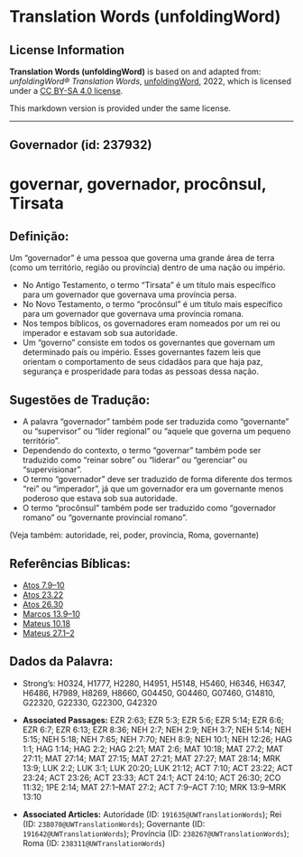 # Translation Words (unfoldingWord)

## License Information

**Translation Words (unfoldingWord)** is based on and adapted from: _unfoldingWord® Translation Words_, [unfoldingWord](https://unfoldingword.org/utw), 2022, which is licensed under a [CC BY-SA 4.0 license](https://creativecommons.org/licenses/by-sa/4.0/legalcode.en).

This markdown version is provided under the same license.



--------------------------------

## Governador (id: 237932)

governar, governador, procônsul, Tirsata
========================================

Definição:
----------

Um “governador” é uma pessoa que governa uma grande área de terra (como um território, região ou província) dentro de uma nação ou império.

* No Antigo Testamento, o termo “Tirsata” é um título mais específico para um governador que governava uma província persa.
* No Novo Testamento, o termo “procônsul” é um título mais específico para um governador que governava uma província romana.
* Nos tempos bíblicos, os governadores eram nomeados por um rei ou imperador e estavam sob sua autoridade.
* Um “governo” consiste em todos os governantes que governam um determinado país ou império. Esses governantes fazem leis que orientam o comportamento de seus cidadãos para que haja paz, segurança e prosperidade para todas as pessoas dessa nação.

Sugestões de Tradução:
----------------------

* A palavra “governador” também pode ser traduzida como “governante” ou “supervisor” ou “líder regional” ou “aquele que governa um pequeno território”.
* Dependendo do contexto, o termo “governar” também pode ser traduzido como “reinar sobre” ou “liderar” ou “gerenciar” ou “supervisionar”.
* O termo “governador” deve ser traduzido de forma diferente dos termos “rei” ou “imperador”, já que um governador era um governante menos poderoso que estava sob sua autoridade.
* O termo “procônsul” também pode ser traduzido como “governador romano” ou “governante provincial romano”.

(Veja também: autoridade, rei, poder, província, Roma, governante)

Referências Bíblicas:
---------------------

* [Atos 7\.9–10](https://ref.ly/Acts7:9-Acts7:10)
* [Atos 23\.22](https://ref.ly/Acts23:22)
* [Atos 26\.30](https://ref.ly/Acts26:30)
* [Marcos 13\.9–10](https://ref.ly/Mark13:9-Mark13:10)
* [Mateus 10\.18](https://ref.ly/Matt10:18)
* [Mateus 27\.1–2](https://ref.ly/Matt27:1-Matt27:2)

Dados da Palavra:
-----------------

* Strong’s: H0324, H1777, H2280, H4951, H5148, H5460, H6346, H6347, H6486, H7989, H8269, H8660, G04450, G04460, G07460, G14810, G22320, G22330, G22300, G42320

* **Associated Passages:** EZR 2:63; EZR 5:3; EZR 5:6; EZR 5:14; EZR 6:6; EZR 6:7; EZR 6:13; EZR 8:36; NEH 2:7; NEH 2:9; NEH 3:7; NEH 5:14; NEH 5:15; NEH 5:18; NEH 7:65; NEH 7:70; NEH 8:9; NEH 10:1; NEH 12:26; HAG 1:1; HAG 1:14; HAG 2:2; HAG 2:21; MAT 2:6; MAT 10:18; MAT 27:2; MAT 27:11; MAT 27:14; MAT 27:15; MAT 27:21; MAT 27:27; MAT 28:14; MRK 13:9; LUK 2:2; LUK 3:1; LUK 20:20; LUK 21:12; ACT 7:10; ACT 23:22; ACT 23:24; ACT 23:26; ACT 23:33; ACT 24:1; ACT 24:10; ACT 26:30; 2CO 11:32; 1PE 2:14; MAT 27:1–MAT 27:2; ACT 7:9–ACT 7:10; MRK 13:9–MRK 13:10
* **Associated Articles:** Autoridade (ID: `191635@UWTranslationWords`); Rei (ID: `238070@UWTranslationWords`); Governante (ID: `191642@UWTranslationWords`); Província (ID: `238267@UWTranslationWords`); Roma (ID: `238311@UWTranslationWords`)

